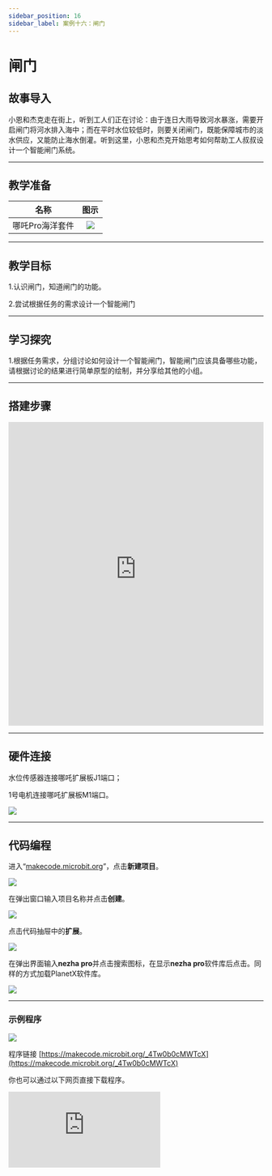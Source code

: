 ```yaml
---
sidebar_position: 16
sidebar_label: 案例十六：闸门
---
```


# 闸门

## 故事导入

小恩和杰克走在街上，听到工人们正在讨论：由于连日大雨导致河水暴涨，需要开启闸门将河水排入海中；而在平时水位较低时，则要关闭闸门，既能保障城市的淡水供应，又能防止海水倒灌。听到这里，小恩和杰克开始思考如何帮助工人叔叔设计一个智能闸门系统。

--- 

## 教学准备

|     名称     |            图示            |
| :----------: | :--------------------------: |
|   哪吒Pro海洋套件  |   ![](https://wiki-media-ef.oss-cn-hongkong.aliyuncs.com/docs/microbit/building-blocks/nezha-pro-ocean-kit/nezha-pro-ocean-kit-products-introduction-002.png.png)  |

--- 
## 教学目标 

1.认识闸门，知道闸门的功能。

2.尝试根据任务的需求设计一个智能闸门

--- 

## 学习探究

1.根据任务需求，分组讨论如何设计一个智能闸门，智能闸门应该具备哪些功能，请根据讨论的结果进行简单原型的绘制，并分享给其他的小组。

--- 
## 搭建步骤

<embed src="https://wiki-media-ef.oss-cn-hongkong.aliyuncs.com/docs/microbit/building-blocks/nezha-pro-ocean-kit/setup-diagram/case16/nezha-pro-ocean-kit-16-1.png.pdf" type="application/pdf" width="100%" height="600px" />

--- 

## 硬件连接

水位传感器连接哪吒扩展板J1端口；

1号电机连接哪吒扩展板M1端口。


![](https://wiki-media-ef.oss-cn-hongkong.aliyuncs.com/docs/microbit/building-blocks/nezha-pro-ocean-kit/setup-diagram/case16/nezha-pro-ocean-kit-16-4.png.png)

--- 
## 代码编程

进入“[makecode.microbit.org](https://makecode.microbit.org)”，点击**新建项目**。

![](https://wiki-media-ef.oss-cn-hongkong.aliyuncs.com/docs/microbit/building-blocks/microbit-space-science-kit/images/microbit-space-science-kit-case01-07.png)

在弹出窗口输入项目名称并点击**创建**。

![](https://wiki-media-ef.oss-cn-hongkong.aliyuncs.com/docs/microbit/building-blocks/microbit-space-science-kit/images/microbit-space-science-kit-case01-11.png)

点击代码抽屉中的**扩展**。

![](https://wiki-media-ef.oss-cn-hongkong.aliyuncs.com/docs/microbit/building-blocks/microbit-space-science-kit/images/microbit-space-science-kit-case01-09.png)

在弹出界面输入**nezha pro**并点击搜索图标，在显示**nezha pro**软件库后点击。同样的方式加载PlanetX软件库。

![](https://wiki-media-ef.oss-cn-hongkong.aliyuncs.com/docs/microbit/building-blocks/microbit-space-science-kit/images/microbit-space-science-kit-case01-10.png)

---
### 示例程序

![](https://wiki-media-ef.oss-cn-hongkong.aliyuncs.com/docs/microbit/building-blocks/nezha-pro-ocean-kit/setup-diagram/case16/nezha-pro-ocean-kit-16-2.png.png)

程序链接
[https://makecode.microbit.org/_4Tw0b0cMWTcX](https://makecode.microbit.org/_4Tw0b0cMWTcX)

你也可以通过以下网页直接下载程序。

<div
    style={{
        position: 'relative',
        paddingBottom: '60%',
        overflow: 'hidden',
    }}
>
    <iframe
        src="https://makecode.microbit.org/_4Tw0b0cMWTcX"
        frameborder="0"
        sandbox="allow-popups allow-forms allow-scripts allow-same-origin"
        style={{
            position: 'absolute',
            width: '100%',
            height: '100%',
        }}
    />
</div>

---
### 下载程序

使用 USB 线连接 PC 和 micro:bit V2。

![](https://wiki-media-ef.oss-cn-hongkong.aliyuncs.com/docs/microbit/building-blocks/microbit-space-science-kit/images/microbit-space-science-kit-manual03.gif)

连接成功后，电脑上会识别出一个名为 MICROBIT 的盘符。

![](https://wiki-media-ef.oss-cn-hongkong.aliyuncs.com/docs/microbit/building-blocks/microbit-space-science-kit/images/microbit-space-science-kit-manual06.png)

点击左下角的![](https://wiki-media-ef.oss-cn-hongkong.aliyuncs.com/docs/microbit/building-blocks/microbit-space-science-kit/images/microbit-space-science-kit-manual07.png)，选择**Connect Device**。

![](https://wiki-media-ef.oss-cn-hongkong.aliyuncs.com/docs/microbit/building-blocks/microbit-space-science-kit/images/microbit-space-science-kit-manual11.png)

点击![](https://wiki-media-ef.oss-cn-hongkong.aliyuncs.com/docs/microbit/building-blocks/microbit-space-science-kit/images/microbit-space-science-kit-manual08.png)。

![](https://wiki-media-ef.oss-cn-hongkong.aliyuncs.com/docs/microbit/building-blocks/microbit-space-science-kit/images/microbit-space-science-kit-manual12.png)

点击![](https://wiki-media-ef.oss-cn-hongkong.aliyuncs.com/docs/microbit/building-blocks/microbit-space-science-kit/images/microbit-space-science-kit-manual09.png)。

![](https://wiki-media-ef.oss-cn-hongkong.aliyuncs.com/docs/microbit/building-blocks/microbit-space-science-kit/images/microbit-space-science-kit-manual13.png)

在弹出窗口选择 **BBC micro:bit CMSIS-DAP**，然后选择**连接**，至此，我们的 micro:bit 就已经连接成功。

![](https://wiki-media-ef.oss-cn-hongkong.aliyuncs.com/docs/microbit/building-blocks/microbit-space-science-kit/images/microbit-space-science-kit-manual14.png)

点击**下载程序**

![](https://wiki-media-ef.oss-cn-hongkong.aliyuncs.com/docs/microbit/building-blocks/microbit-space-science-kit/images/microbit-space-science-kit-manual10.png)

---
## 案例演示

水位传感器检测海水的水位值＜50时，打开闸门，水位传感器检测到啊海水的水位值＞50时，关闭闸门防止海水倒灌。


**图片**

---
## 扩展知识

### 海水倒灌

海水倒灌是指海水通过地表或地下侵入内陆淡水系统的现象，全球沿海地区普遍面临这一挑战。以下从国内外案例、核心原因、影响及应对措施等方面展开分析：

### 一 、案例

**美国密西西比河（2023 年）**

持续干旱导致河水流量锐减，墨西哥湾海水倒灌至新奥尔良市以北 113 公里，威胁 80 万人口的饮用水安全。海水腐蚀老旧铅管道，可能引发重金属污染。

**意大利威尼斯（2019 年）**

极端天气导致水位达 1.87 米，全城 85% 区域被淹，圣马可广场多次被海水侵袭，旅游业和古建筑受损严重。

**越南湄公河三角洲（2024 年）**

海平面上升和干旱使海水倒灌范围扩大，土壤盐碱化导致水稻减产 30%-50%，数百万农民生计受威胁。

**辽宁盘锦（2024 年 10 月）**

受天文大潮、温带风暴潮边缘波增水叠加影响，盘锦市大洼区二界沟街道 231 户居民房屋被淹，水深超过半米。盘锦地处大辽河入海口，喇叭口地形放大了潮水涌入的冲击力，同时全球变暖导致的海平面上升（2024 年中国沿海海平面达历史同期最高）加剧了倒灌风险

### 二、核心原因

**2.1、自然因素**

**天文大潮与风暴潮叠加**
朔望月期间（农历初一、十五）太阳和月球引潮力叠加，若同时遭遇台风、冷空气等天气系统，风暴增水可使潮位突破橙色甚至红色预警级别。例如，2024 年辽宁沿海倒灌因温带风暴潮边缘波与天文大潮叠加，潮位达历史极值。

**海平面上升**

1993-2023 年全球海平面上升速率达 3.4 毫米 / 年，中国沿海为 4.0 毫米 / 年。海平面上升使基础潮位升高，放大了风暴潮的致灾性。

**地形影响**

喇叭口河口（如钱塘江、盘锦大辽河）和内凹海湾（如渤海湾）易因潮水汇聚抬高水位，引发倒灌。

**2.2、人为因素**

**地下水超采**

沿海城市过度抽取地下水导致地面沉降，形成漏斗区，加速海水入侵。中国已形成 8.7 万平方公里漏斗区，河北、山东等地海水入侵严重。

**河流改道与生态破坏**

水利工程拦截淡水、红树林湿地破坏削弱了自然屏障。例如，越南湄公河三角洲因堤坝建设和湿地开发，海水倒灌风险增加。

**气候变化**

全球变暖导致极地冰川融化和海水热膨胀，进一步推高海平面。IPCC 预测，2100 年全球海平面可能上升 0.56-0.77 米，沿海洪水频率将显著增加。

### 三、主要影响
**3.1、生态破坏**

海水倒灌导致土壤盐碱化（氯离子含量＞1000 毫克 / 升即重度盐碱化）、湿地退化，威胁红树林、珊瑚礁等生态系统。例如，美国路易斯安那州湿地因海水入侵年均消失约 13 平方公里。

**农业与饮水危机**

盐渍化土壤使农作物减产（氯化物＞600 毫克 / 升时蔬菜减产 20%），淡水水源被污染。越南湄公河三角洲已有 40% 农田受盐碱化影响。

**基础设施损毁**

海水腐蚀金属管道、道路和建筑。新奥尔良市 48% 供水管网为铅质，海水倒灌可能引发长期健康风险。

**经济损失**

2024 年中国沿海因海水倒灌直接经济损失 7200 万元，美国为应对密西西比河倒灌计划投入数亿美元建设反渗透装置。

### 四、国际经验

**荷兰 Delta Works 工程**

通过建设可调节水闸和堤坝，将莱茵河、马斯河等河口与北海隔离，有效防御风暴潮。该工程使荷兰洪水风险降低 90%。

**美国地下水管理**

佛罗里达州立法限制地下水开采，推广海水淡化（如坦帕湾反渗透厂），减少对淡水的依赖。

**威尼斯 MOSE 工程**

建设 78 座可升降式水坝，在高潮位时升起阻挡海水。2023 年投入使用后，威尼斯洪水频率下降 60%。

### 五、未来挑战与建议
**气候适应**

需加强海平面上升监测，推动沿海城市规划向高海拔区域转移，避免在低洼地带新建基础设施。

**技术升级**

推广数字孪生、卫星遥感等技术，提升风暴潮漫滩精细化预报能力。

**国际合作**

建立跨国监测网络，共享风暴潮、海平面数据。例如，东南亚国家联盟（ASEAN）合作应对湄公河三角洲倒灌问题。

**公众参与**

沿海居民需在天文大潮期做好防潮准备，避免在危险区域活动。例如，厦门沙坡尾社区通过电子围栏推送预警信息。
海水倒灌是气候变化与人类活动共同作用的结果，其治理需全球协作、技术创新与生态保护并重。通过 “工程 - 生态 - 管理” 多维度措施，可最大限度降低倒灌风险，保障沿海地区可持续发展。



